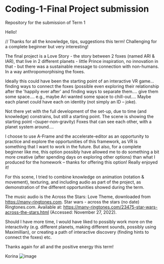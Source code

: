 # Coding-1-Final Project submission
Repository for the submission of Term 1 


Hello! 

// Thanks for all the knowledge, tips, suggestions this term! Challenging for a complete beginner but very interesting! 

The final project is a Love Story - the story between 2 foxes (named ARI & IAR), that live in 2 different planets - little Prince inspiration, no innovation in that - but there was a sustainable message to connection with non-humans. In a way anthropomorphising the foxes. 

Ideally this could have been the starting point of an interactive VR game... finding ways to connect the foxes (possible even exploring their relationship after the 'happily ever after' and finding ways to separate them.... give them some space.... e.g., maybe Ari wanted some space to chill-out.... Maybe each planet could have each on identity (not simply an ID – joke).

Not there yet with the full development of the set-up, due to time (and knowledge) constrains, but still a starting point.  The scene is showing the starting point –(super-non-gravity) Foxes that can see each other, with a planet system around…. 

I choose to use A-Frame and the accelerate-editor as an opportunity to practice and explore the opportunities of this framework, as VR is something that I want to work in the future. But also, for a complete beginner like me, this option possibly have allowed me to do something a bit more creative (after spending days on exploring other options) than what I produced for the homework – thanks for offering this option! Really enjoyed it! 

For this scene, I tried to combine knowledge on animation (rotation & movement), texturing, and including audio as part of the project, as demonstration of the different opportunities showed during the term. 


The music audio is the Across the Stars: Love Theme, downloaded from https://many-ringtones.com. 
Star wars - across the stars (no date) Ringtones.com. Available at: https://many-ringtones.com/23475-star-wars-across-the-stars.html (Accessed: November 27, 2022). 

Should I have more time, I would have liked to possibly work more on the interactivity (e.g. different planets, making different sounds, possibly using Maximillian), or creating a path of interactive discovery (finding hints to connect the foxes) etc. 

Thanks again for all and the positive energy this term! 

Korina 
![image](https://user-images.githubusercontent.com/117037166/204148583-b4f7cbcb-f168-4e32-8e08-342b8f9f0c7f.png)
